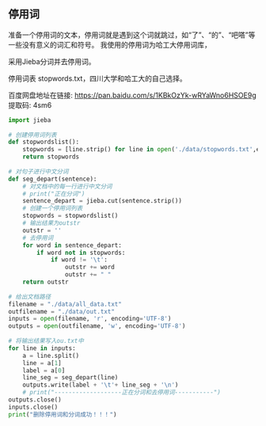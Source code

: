 
## 停用词

准备一个停用词的文本，停用词就是遇到这个词就跳过，如“了”、“的”、“吧嗒”等一些没有意义的词汇和符号。
我使用的停用词为哈工大停用词库，

采用Jieba分词并去停用词。

停用词表 stopwords.txt，四川大学和哈工大的自己选择。

百度网盘地址在链接: https://pan.baidu.com/s/1KBkOzYk-wRYaWno6HSOE9g 提取码: 4sm6

~~~python
import jieba
 
# 创建停用词列表
def stopwordslist():
    stopwords = [line.strip() for line in open('./data/stopwords.txt',encoding='UTF-8').readlines()]
    return stopwords
 
# 对句子进行中文分词
def seg_depart(sentence):
    # 对文档中的每一行进行中文分词
    # print("正在分词")
    sentence_depart = jieba.cut(sentence.strip())
    # 创建一个停用词列表
    stopwords = stopwordslist()
    # 输出结果为outstr
    outstr = ''
    # 去停用词
    for word in sentence_depart:
        if word not in stopwords:
            if word != '\t':
                outstr += word
                outstr += " "
    return outstr
 
# 给出文档路径
filename = "./data/all_data.txt"
outfilename = "./data/out.txt"
inputs = open(filename, 'r', encoding='UTF-8')
outputs = open(outfilename, 'w', encoding='UTF-8')
 
# 将输出结果写入ou.txt中
for line in inputs:
    a = line.split()
    line = a[1]
    label = a[0]
    line_seg = seg_depart(line)
    outputs.write(label + '\t'+ line_seg + '\n')
    # print("-------------------正在分词和去停用词-----------")
outputs.close()
inputs.close()
print("删除停用词和分词成功！！！")
~~~
